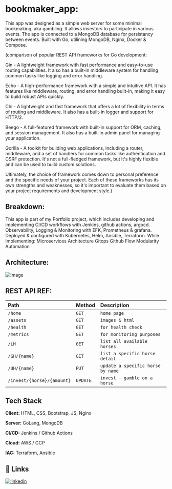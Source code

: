 # bookmaker_app:

This app was designed as a simple web server for some minimal bookmaking, aka gambling.
It allows investors to participate in various events.
The app is connected to a MongoDB database for persistancy between events.
Built with Go, utilining MongoDB, Nginx, Docker & Compose.


(comparison of popular REST API frameworks for Go development:

Gin - A lightweight framework with fast performance and easy-to-use routing capabilities. It also has a built-in middleware system for handling common tasks like logging and error handling.

Echo - A high-performance framework with a simple and intuitive API. It has features like middleware, routing, and error handling built-in, making it easy to build robust APIs quickly.

Chi - A lightweight and fast framework that offers a lot of flexibility in terms of routing and middleware. It also has a built-in logger and support for HTTP/2.

Beego - A full-featured framework with built-in support for ORM, caching, and session management. It also has a built-in admin panel for managing your application.

Gorilla - A toolkit for building web applications, including a router, middleware, and a set of handlers for common tasks like authentication and CSRF protection. It's not a full-fledged framework, but it's highly flexible and can be used to build custom solutions.

Ultimately, the choice of framework comes down to personal preference and the specific needs of your project. Each of these frameworks has its own strengths and weaknesses, so it's important to evaluate them based on your project requirements and development style.)

## Breakdown:
This app is part of my Portfolio project, which includes
developing and implementing CI/CD workflows with Jenkins, github actions, argocd.
Observability, Logging & Monitoring with EFK, Prometheus & grafana.
Deployed & configured with Kubernetes, Helm, Ansible, Terraform.
While Implementing:
    Microservices Architecture
    Gitops
    Github Flow
    Modularity
    Automation
    

## Architecture:
![image](image.png)

## REST API REF:

| Path | Method | Description |
| :-------- | :------- | :------- | 
| `/home` | `GET` | `home page`
| `/assets` | `GET` | `images & html` |
| `/health` | `GET` | `for health check` |
| `/metrics` | `GET` | `for monitoring purposes` |
| `/LH` | `GET` | `list all available horses` |
| `/GH/{name}` | `GET` | `list a specific horse detail` |
| `/UH/{name}` | `PUT` | `update a specific horse by name` |
| `/invest/{horse}/{amount}` | `UPDATE` | `invest - gamble on a horse` |






## Tech Stack

**Client:** HTML, CSS, Bootstrap, JS, Nginx

**Server:** GoLang, MongoDB

**CI/CD:** Jenkins / Github Actions

**Cloud:** AWS / GCP

**IAC:** Terraform, Ansible


## 🔗 Links

[![linkedin](https://img.shields.io/badge/linkedin-0A66C2?style=for-the-badge&logo=linkedin&logoColor=white)](https://www.linkedin.com/in/dvir-gross-929252224/)

